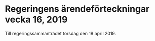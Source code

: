 # Regeringens ärendeförteckningar vecka 16, 2019

Till regeringssammanträdet torsdag den 18 april 2019\.
